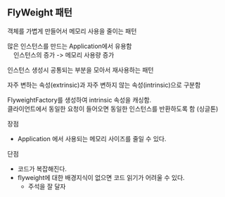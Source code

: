 ## FlyWeight 패턴
객체를 가볍게 만들어서 메모리 사용을 줄이는 패턴

많은 인스턴스를 만드는 Application에서 유용함  
&emsp;인스턴스의 증가 -> 메모리 사용량 증가

인스턴스 생성시 공통되는 부분을 모아서 재사용하는 패턴

자주 변하는 속성(extrinsic)과 자주 변하지 않는 속성(intrinsic)으로 구분함

FlyweightFactory를 생성하여 intrinsic 속성을 캐싱함.   
클라이언트에서 동일한 요청이 들어오면 동일한 인스턴스를 반환하도록 함 (싱글톤)

장점
* Application 에서 사용되는 메모리 사이즈를 줄일 수 있다.

단점
* 코드가 복잡해진다.
* flyweight에 대한 배경지식이 없으면 코드 읽기가 어려울 수 있다.
  * 주석을 잘 달자